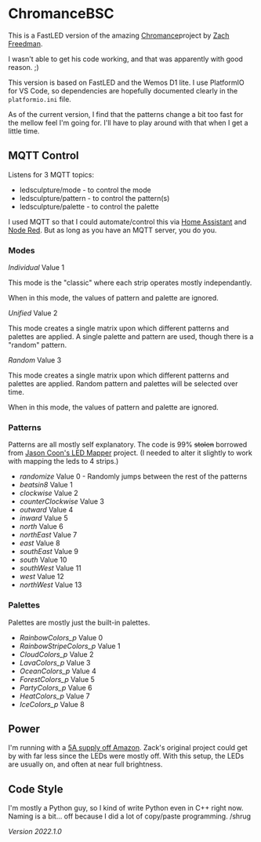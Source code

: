 # ChromanceBSC

This is a FastLED version of the amazing
[Chromance](https://github.com/ZackFreedman/Chromance)project by
[Zach Freedman](http://youtube.com/zackfreedman).

I wasn't able to get his code working, and that was apparently with good reason.
;)

This version is based on FastLED and the Wemos D1 lite. I use PlatformIO for VS
Code, so dependencies are hopefully documented clearly in the `platformio.ini`
file.

As of the current version, I find that the patterns change a bit too fast for
the mellow feel I'm going for. I'll have to play around with that when I get a
little time.

## MQTT Control

Listens for 3 MQTT topics:

- ledsculpture/mode - to control the mode
- ledsculpture/pattern - to control the pattern(s)
- ledsculpture/palette - to control the palette

I used MQTT so that I could automate/control this via
[Home Assistant](https://www.home-assistant.io/) and
[Node Red](https://nodered.org/). But as long as you have an MQTT server, you do
you.

### Modes

_Individual_ Value 1

This mode is the "classic" where each strip operates mostly independantly.

When in this mode, the values of pattern and palette are ignored.

_Unified_ Value 2

This mode creates a single matrix upon which different patterns and palettes are
applied. A single palette and pattern are used, though there is a "random"
pattern.

_Random_ Value 3

This mode creates a single matrix upon which different patterns and palettes are
applied. Random pattern and palettes will be selected over time.

When in this mode, the values of pattern and palette are ignored.

### Patterns

Patterns are all mostly self explanatory. The code is 99% ~~stolen~~ borrowed from
[Jason Coon's LED Mapper](https://jasoncoon.github.io/led-mapper/) project. (I needed to alter it slightly to work with mapping the leds to 4 strips.)

- _randomize_ Value 0 - Randomly jumps between the rest of the patterns
- _beatsin8_ Value 1
- _clockwise_ Value 2
- _counterClockwise_ Value 3
- _outward_ Value 4
- _inward_ Value 5
- _north_ Value 6
- _northEast_ Value 7
- _east_ Value 8
- _southEast_ Value 9
- _south_ Value 10
- _southWest_ Value 11
- _west_ Value 12
- _northWest_ Value 13

### Palettes

Palettes are mostly just the built-in palettes.

- _RainbowColors_p_ Value 0
- _RainbowStripeColors_p_ Value 1
- _CloudColors_p_ Value 2
- _LavaColors_p_ Value 3
- _OceanColors_p_ Value 4
- _ForestColors_p_ Value 5
- _PartyColors_p_ Value 6
- _HeatColors_p_ Value 7
- _IceColors_p_ Value 8

## Power

I'm running with a
[5A supply off Amazon](https://smile.amazon.com/gp/product/B078RT3ZPS/). Zack's original project could get by with far less since the LEDs were mostly off. With this setup, the LEDs are usually on, and often at near full brightness.

## Code Style

I'm mostly a Python guy, so I kind of write Python even in C++ right now. Naming
is a bit... off because I did a lot of copy/paste programming. /shrug

*Version 2022.1.0*
